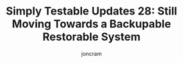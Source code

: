 ---
title: "Simply Testable Updates 28: Still Moving Towards a Backupable Restorable System"
short_title: "Simply Testable Updates 28: Still Moving Towards a Restorable System"
author: joncram
newsletter_meta:
    issue_number: 28th
    url: https://us5.campaign-archive1.com/?u=ac75e33d993d2b502e333ddd0&amp;id=158bc344cc
    closing_sentence: Expect the next newsletter in a week from now on February 27.
    highlights:
        - Simply Testable Blog was moved to be hosted on Githib Pages
        - Work is complete on putting the worker applications (the applications that perform the actual testing) into a read-only state
        - Work is complete on getting the core application to safely interact with workers when they are in a read-only state
---